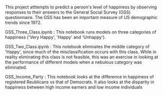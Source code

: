 This project atttempts to predict a person's level of happiness by observing responses to their answers to the General Social Survey (GSS) questionnaire. The GSS has been an important measure of US demographic trends since 1972.

GSS_Three_Class.ipynb : This notebook runs models on three categories of happiness ('Very Happy', 'Happy' and 'Unhappy'). 

GSS_Two_Class.ipynb : This notebook eliminates the middle category of 'Happy', since much of the misclassification occurs with this class. While in reality eliminating this class is not feasible, this was an exercise in looking at the performance of different models when a nebulous category was eliminated.

GSS_Income_Party : This notebook looks at the difference in happiness of registered Reublicans vs that of Democrats. It also looks at the disparity in happiness between high income earners and low income individuals



